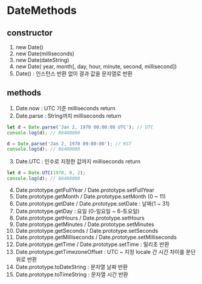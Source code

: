 # DateMethods

## constructor
1. new Date()
2. new Date(milliseconds)
3. new Date(dateString)
4. new Date( year, month[, day, hour, minute, second, millisecond])
5. Date() : 인스턴스 반환 없이 결과 값을 문자열로 반환

## methods
1. Date.now : UTC 기준 milliseconds return
2. Date.parse : String까지   milliseconds return
```javascript
let d = Date.parse('Jan 2, 1970 00:00:00 UTC'); // UTC
console.log(d); // 86400000

d = Date.parse('Jan 2, 1970 09:00:00'); // KST
console.log(d); // 86400000
```
3. Date.UTC : 인수로 지정한 값까지   milliseconds return
```javascript
let d = Date.UTC(1970, 0, 2);
console.log(d); // 86400000
```
4. Date.prototype.getFullYear / Date.prototype.setFullYear
5. Date.prototype.getMonth / Date.prototype.setMonth (0 ~ 11)
6. Date.prototype.getDate / Date.prototype.setDate : 날짜(1 ~ 31)
7. Date.prototype.getDay : 요일 (0-일요일 ~ 6-토요일)
8. Date.prototype.getHours / Date.prototype.setHours
9. Date.prototype.getMinutes / Date.prototype.setMinutes
10. Date.prototype.getSeconds / Date.prototype.setSeconds
11. Date.prototype.getMilliseconds / Date.prototype.setMilliseconds
12. Date.prototype.getTime / Date.prototype.setTime : 밀리초 반환
13. Date.prototype.getTimezoneOffset : UTC ~ 지정 locale 간 시간 차이를 분단위로 반환
14. Date.prototype.toDateString : 문자열 날짜 반환
15. Date.prototype.toTimeString : 문자열 시간 반환
